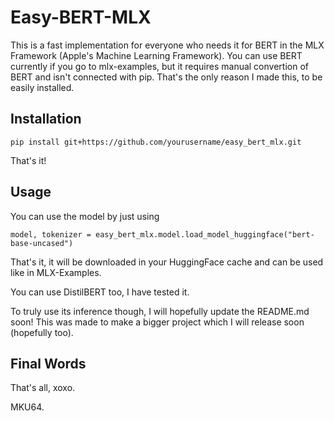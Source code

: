 # Easy-BERT-MLX

This is a fast implementation for everyone who needs it for BERT in the MLX Framework (Apple's Machine Learning Framework). You can use BERT currently if you go to mlx-examples, but it requires manual convertion of BERT and isn't connected with pip. That's the only reason I made this, to be easily installed.

## Installation

```
pip install git+https://github.com/yourusername/easy_bert_mlx.git
```

That's it!

## Usage

You can use the model by just using

```
model, tokenizer = easy_bert_mlx.model.load_model_huggingface("bert-base-uncased")
```

That's it, it will be downloaded in your HuggingFace cache and can be used like in MLX-Examples.

You can use DistilBERT too, I have tested it.

To truly use its inference though, I will hopefully update the README.md soon! This was made to make a bigger project which I will release soon (hopefully too).

## Final Words

That's all, xoxo.

MKU64.
